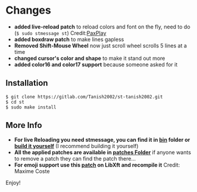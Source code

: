 # Changes

+ **added live-reload patch** to reload colors and font on the fly, need to do (`$ sudo stmessage st`) Credit:[PaxPlay](https://github.com/PaxPlay/st/commit/de7ab87871fdd861b1f0a83899dca6402212c7b4)
+ **added boxdraw patch** to make lines gapless
+ **Removed Shift-Mouse Wheel** now just scroll wheel scrolls 5 lines at a time
+ **changed cursor's color and shape** to make it stand out more
+ **added color16 and color17 support** because someone asked for it


## Installation 

```
$ git clone https://gitlab.com/Tanish2002/st-tanish2002.git
$ cd st
$ sudo make install
```

## More Info
+ **For live Reloading you need stmessage, you can find it in [bin](https://gitlab.com/Tanish2002/dot-files/-/blob/master/bin/bin/stmessage) folder or [build it yourself](https://gitlab.com/Tanish2002/stmessage-tanish2002)** (I recommend building it yourself)
+ **All the applied patches are available in [patches Folder](patches)** if anyone wants to remove a patch they can find the patch there...
+ **For emoji support use this [patch](https://gitlab.freedesktop.org/xorg/lib/libxft/merge_requests/1.patch) on LibXft and recompile it** Credit: Maxime Coste


Enjoy!
